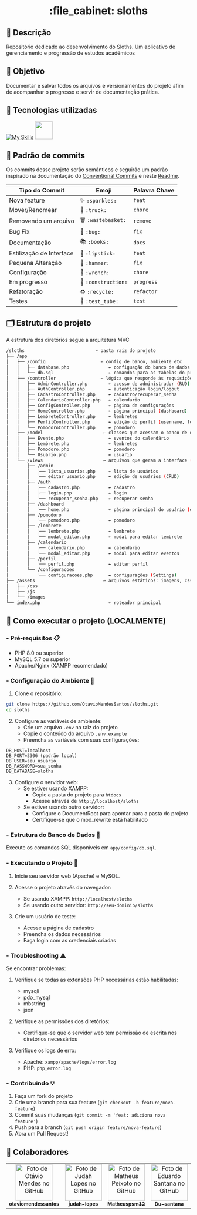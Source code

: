<h1 align="center">:file_cabinet: sloths</h1>

## 📜 Descrição
Repositório dedicado ao desenvolvimento do Sloths. Um aplicativo de gerenciamento e progressão de estudos acadêmicos</a>

## :dart: Objetivo

Documentar e salvar todos os arquivos e versionamentos do projeto afim de acompanhar o progresso e servir de documentação prática.

## :wrench: Tecnologias utilizadas

<div>
   
   [![My Skills](https://skillicons.dev/icons?i=vscode,github,html,css,js,mysql,php)](https://skillicons.dev)  <img src="https://cdn.jsdelivr.net/gh/devicons/devicon@latest/icons/railway/railway-original.svg" width="48px;"/>
</div>

<!--## 📝 Documentação

A documentação será feita a partir de um documento WORD -->

## 📐 Padrão de commits

Os commits desse projeto serão semânticos e seguirão um padrão inspirado na documentação do <a href="https://www.conventionalcommits.org/pt-br/v1.0.0/">Conventional Commits</a> e neste <a href="https://github.com/iuricode/padroes-de-commits">Readme</a>.
<table>
  <thead>
    <tr>
      <th>Tipo do Commit</th>
      <th>Emoji</th>
      <th>Palavra Chave</th>
    </tr>
  </thead>
  <tbody>
    <tr>
      <td>Nova feature</td>
      <td>✨ <code>:sparkles:</code></td>
      <td><code>feat</code></td>
    </tr>
    <tr>
      <td>Mover/Renomear</td>
      <td>🚚 <code>:truck:</code></td>
      <td><code>chore</code></td>
    </tr>
    <tr>
      <td>Removendo um arquivo</td>
      <td>🗑️ <code>:wastebasket:</code></td>
      <td><code>remove</code></td>
    </tr>
    <tr>
      <td>Bug Fix</td>
      <td>🐛 <code>:bug:</code></td>
      <td><code>fix</code></td>
    </tr>
    <tr>
      <td>Documentação</td>
      <td>📚 <code>:books:</code></td>
      <td><code>docs</code></td>
    </tr>
    <tr>
      <td>Estilização de Interface</td>
      <td>💄 <code>:lipstick:</code></td>
      <td><code>feat</code></td>
    </tr>
    <tr>
      <td>Pequena Alteração</td>
      <td>🔨 <code>:hammer:</code></td>
      <td><code>fix</code></td>
    </tr>
    <tr>
      <td>Configuração</td>
      <td>🔧 <code>:wrench:</code></td>
      <td><code>chore</code></td>
    </tr>
    <tr>
      <td>Em progresso</td>
      <td>🚧 <code>:construction:</code></td>
      <td><code>progress</code></td>
    </tr>
    <tr>
      <td>Refatoração</td>
      <td>♻️ <code>:recycle:</code></td>
      <td><code>refactor</code></td>
    </tr>
    <tr>
      <td>Testes</td>
      <td>🧪 <code>:test_tube:</code></td>
      <td><code>test</code></td>
    </tr>
  </tbody>
</table>


## 🗂️ Estrutura do projeto

A estrutura dos diretórios segue a arquitetura MVC

```bash
/sloths                           ← pasta raiz do projeto
├── /app
│   ├── /config                     ← config de banco, ambiente etc
│   │   ├── database.php               ← configuação do banco de dados
│   │   └── db.sql                     ← comandos para as tabelas do projeto
│   ├── /controller                 ← lógica que responde às requisições
│   │   ├── AdminController.php        ← acesso de administrador (RUD)
│   │   ├── AuthController.php         ← autenticação login/logout
│   │   ├── CadastroController.php     ← cadastro/recuperar_senha 
│   │   ├── CalendarioController.php   ← calendario
│   │   ├── ConfigController.php       ← página de configurações
│   │   ├── HomeController.php         ← página principal (dashboard)
│   │   ├── LembreteController.php     ← lembretes
│   │   ├── PerfilController.php       ← edição do perfil (username, foto etc.)
│   │   └── PomodoroController.php     ← pomodoro
│   ├── /model                       ← classes que acessam o banco de dados 
│   │   ├── Evento.php                 ← eventos do calendário
│   │   ├── Lembrete.php               ← lembretes 
│   │   ├── Pomodoro.php               ← pomodoro
│   │   └── Usuario.php                ← usuario    
│   └── /views                       ← arquivos que geram a interface (HTML + PHP)
│       ├── /admin
│       │   ├── lista_usuarios.php     ← lista de usuários
│       │   └── editar_usuario.php     ← edição de usuários (CRUD)
│       ├── /auth
│       │   ├── cadastro.php           ← cadastro
│       │   ├── login.php              ← login
│       │   └── recuperar_senha.php    ← recuperar senha
│       ├── /dashboard
│       │   └── home.php               ← página principal do usuário (dashboard)
│       ├── /pomodoro
│       │   └── pomodoro.php           ← pomodoro
│       ├── /lembrete
│       │   ├── lembrete.php           ← lembrete
│       │   └── modal_editar.php       ← modal para editar lembrete
│       ├── /calendario
│       │   ├── calendario.php         ← calendario
│       │   └── modal_editar.php       ← modal para editar eventos
│       ├── /perfil
│       │   └── perfil.php             ← editar perfil
│       └── /configuracoes
│           └── configuracoes.php      ← configurações (Settings)
├── /assets                          ← arquivos estáticos: imagens, css, js frontend
│   ├── /css
│   ├── /js
│   └── /images
└── index.php                          ← roteador principal
```

## 🤖 Como executar o projeto (LOCALMENTE)

### - Pré-requisitos 📋

- PHP 8.0 ou superior
- MySQL 5.7 ou superior
- Apache/Nginx (XAMPP recomendado)

### - Configuração do Ambiente 🧩 

1. Clone o repositório:

```bash
git clone https://github.com/OtavioMendesSantos/sloths.git
cd sloths
```

2. Configure as variáveis de ambiente:
   - Crie um arquivo `.env` na raiz do projeto
   - Copie o conteúdo do arquivo `.env.example`
   - Preencha as variáveis com suas configurações:

```env
DB_HOST=localhost
DB_PORT=3306 (padrão local)
DB_USER=seu_usuario
DB_PASSWORD=sua_senha
DB_DATABASE=sloths
```

3. Configure o servidor web:
   - Se estiver usando XAMPP:
     - Copie a pasta do projeto para `htdocs`
     - Acesse através de `http://localhost/sloths`
   - Se estiver usando outro servidor:
     - Configure o DocumentRoot para apontar para a pasta do projeto
     - Certifique-se que o mod_rewrite está habilitado

### - Estrutura do Banco de Dados 🎲
Execute os comandos SQL disponíveis em `app/config/db.sql`.

### - Executando o Projeto 🚀
1. Inicie seu servidor web (Apache) e MySQL.
2. Acesse o projeto através do navegador:

   - Se usando XAMPP: `http://localhost/sloths`
   - Se usando outro servidor: `http://seu-dominio/sloths`

3. Crie um usuário de teste:
   - Acesse a página de cadastro
   - Preencha os dados necessários
   - Faça login com as credenciais criadas

<!-- ### - Estrutura de Diretórios

O projeto segue o padrão MVC com a seguinte estrutura:

```
/sloths
├── /app
│   ├── /config
│   ├── /controller
│   ├── /model
│   └── /views
├── /assets
└── index.php
``` -->

### - Troubleshooting ⚠️

Se encontrar problemas:

1. Verifique se todas as extensões PHP necessárias estão habilitadas:

   - mysqli
   - pdo_mysql
   - mbstring
   - json

2. Verifique as permissões dos diretórios:

   - Certifique-se que o servidor web tem permissão de escrita nos diretórios necessários

3. Verifique os logs de erro:
   - Apache: `xampp/apache/logs/error.log`
   - PHP: `php_error.log`

### - Contribuindo 💡

1. Faça um fork do projeto
2. Crie uma branch para sua feature (`git checkout -b feature/nova-feature`)
3. Commit suas mudanças (`git commit -m 'feat: adiciona nova feature'`)
4. Push para a branch (`git push origin feature/nova-feature`)
5. Abra um Pull Request!

## :handshake: Colaboradores

<table>
  <tr>
    <td align="center">
      <a href="https://github.com/otaviomendessantos">
        <img src="https://avatars.githubusercontent.com/u/145459372?v=4" width="100px;" alt="Foto de Otávio Mendes no GitHub"/><br>
        <sub>
          <b>otaviomendessantos</b>
        </sub>
      </a>
    </td>
    <td align="center">
      <a href="https://github.com/judah-lopes">
        <img src="https://avatars.githubusercontent.com/u/134812191?s=400&u=00a571215f2ea321a8738af235cea655e1e36ec6&v=4" width="100px;" alt="Foto de Judah Lopes no GitHub"/><br>
        <sub>
          <b>judah-lopes</b>
        </sub>
      </a>
    </td>
    <td align="center">
      <a href="https://github.com/Matheuspsm12">
        <img src="https://avatars.githubusercontent.com/u/136357212?v=4" width="100px;" alt="Foto de Matheus Peixoto no GitHub"/><br>
        <sub>
          <b>Matheuspsm12</b>
        </sub>
      </a>
    </td>
    <td align="center">
      <a href="https://github.com/Du-santana">
        <img src="https://avatars.githubusercontent.com/u/165734323?v=4" width="100px;" alt="Foto de Eduardo Santana no GitHub"/><br>
        <sub>
          <b>Du-santana</b>
        </sub>
      </a>
    </td>
    <td align="center">
      <a href="https://github.com/notsireh">
        <img src="https://avatars.githubusercontent.com/u/183026024?v=4" width="100px;" alt="Foto de Heriston Davi no GitHub"/><br>
        <sub>
          <b>notsireh</b>
        </sub>
      </a>
    </td>
    <td align="center">
      <a href="https://github.com/caslusant">
        <img src="https://avatars.githubusercontent.com/u/125915251?v=4" width="100px;" alt="Foto de Lucas Santos no GitHub"/><br>
        <sub>
          <b>caslusant</b>
        </sub>
      </a>
    </td>
  </tr>
</table>